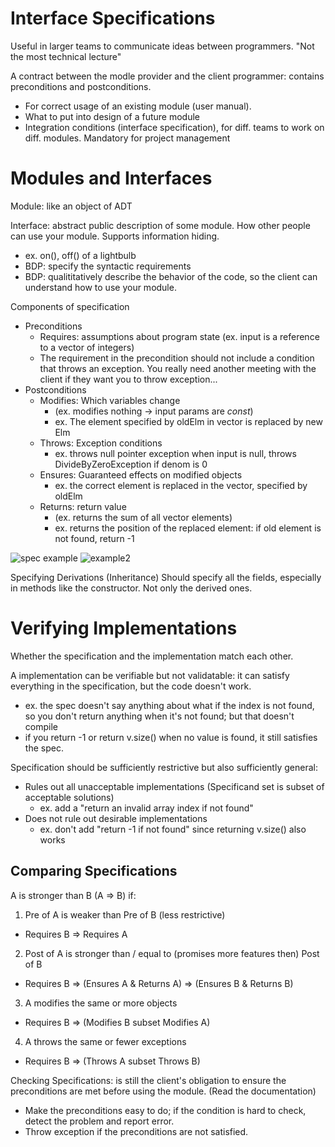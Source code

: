 # Interface Specifications
Useful in larger teams to communicate ideas between programmers. "Not the most technical lecture"

A contract between the modle provider and the client programmer: contains preconditions and postconditions. 
- For correct usage of an existing module (user manual). 
- What to put into design of a future module
- Integration conditions (interface specification), for diff. teams to work on diff. modules. Mandatory for project management

# Modules and Interfaces
Module: like an object of ADT

Interface: abstract public description of some module. How other people can use your module. Supports information hiding. 
- ex. on(), off() of a lightbulb
- BDP: specify the syntactic requirements
- BDP: qualititatively describe the behavior of the code, so the client can understand how to use your module. 

Components of specification
- Preconditions
  - Requires: assumptions about program state (ex. input is a reference to a vector of integers)
  - The requirement in the precondition should not include a condition that throws an exception. You really need another meeting with the client if they want you to throw exception... 
- Postconditions
  - Modifies: Which variables change 
  	- (ex. modifies nothing -> input params are *const*)
  	- ex. The element specified by oldElm in vector is replaced by new Elm
  - Throws: Exception conditions 
  	- ex. throws null pointer exception when input is null, throws DivideByZeroException if denom is 0
  - Ensures: Guaranteed effects on modified objects
  	- ex. the correct element is replaced in the vector, specified by oldElm
  - Returns: return value 
  	- (ex. returns the sum of all vector elements)
  	- ex. returns the position of the replaced element: if old element is not found, return -1

![spec example](https://github.com/cindy-wang328/CS247Notes/blob/master/screenshots/Screen%20Shot%202020-06-07%20at%2012.35.55%20PM.png)
![example2](https://github.com/cindy-wang328/CS247Notes/blob/master/screenshots/Screen%20Shot%202020-06-07%20at%2012.36.23%20PM.png)

Specifying Derivations (Inheritance)
Should specify all the fields, especially in methods like the constructor. Not only the derived ones. 


# Verifying Implementations
Whether the specification and the implementation match each other.

A implementation can be verifiable but not validatable: it can satisfy everything in the specification, but the code doesn't work.
- ex. the spec doesn't say anything about what if the index is not found, so you don't return anything when it's not found; but that doesn't compile
- if you return -1 or return v.size() when no value is found, it still satisfies the spec. 

Specification should be sufficiently restrictive but also sufficiently general:
- Rules out all unacceptable implementations (Specificand set is subset of acceptable solutions)
  - ex. add a "return an invalid array index if not found"
- Does not rule out desirable implementations
  - ex. don't add "return -1 if not found" since returning v.size() also works

## Comparing Specifications
A is stronger than B (A => B) if: 
1. Pre of A is weaker than Pre of B (less restrictive)
  - Requires B => Requires A
2. Post of A is stronger than / equal to (promises more features then) Post of B
  - Requires B => (Ensures A & Returns A) => (Ensures B & Returns B)
3. A modifies the same or more objects 
  - Requires B => (Modifies B subset Modifies A)
4. A throws the same or fewer exceptions
  - Requires B => (Throws A subset Throws B)

Checking Specifications: is still the client's obligation to ensure the preconditions are met before using the module. (Read the documentation) 
- Make the preconditions easy to do; if the condition is hard to check, detect the problem and report error.
- Throw exception if the preconditions are not satisfied. 
